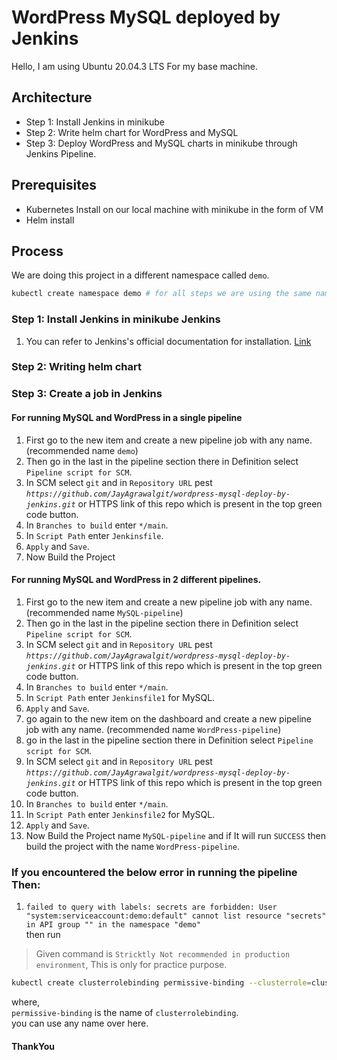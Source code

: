 # WordPress MySQL deployed by Jenkins
Hello, I am using Ubuntu 20.04.3 LTS For my base machine.  

## Architecture
* Step 1: Install Jenkins in minikube
* Step 2: Write helm chart for WordPress and MySQL
* Step 3: Deploy WordPress and MySQL charts in minikube through Jenkins Pipeline.

## Prerequisites
* Kubernetes Install on our local machine with minikube in the form of VM
* Helm install

## Process
We are doing this project in a different namespace called `demo`.
```bash
kubectl create namespace demo # for all steps we are using the same namespace
``` 

### Step 1: Install Jenkins in minikube Jenkins 
1. You can refer to Jenkins's official documentation for installation. [Link](https://github.com/jenkinsci/helm-charts/blob/main/charts/jenkins/README.md)

### Step 2: Writing helm chart 

### Step 3: Create a job in Jenkins

#### For running MySQL and WordPress in a single pipeline

1. First go to the new item and create a new pipeline job with any name. (recommended name `demo`)  
2. Then go in the last in the pipeline section there in Definition select `Pipeline script for SCM`.  
3. In SCM select `git` and in `Repository URL` pest *`https://github.com/JayAgrawalgit/wordpress-mysql-deploy-by-jenkins.git`* or HTTPS link of this repo which is present in the top green code button.  
4. In `Branches to build` enter `*/main`.  
5. In `Script Path` enter `Jenkinsfile`.  
6. `Apply` and `Save`.  
7. Now Build the Project

#### For running MySQL and WordPress in 2 different pipelines.  
1. First go to the new item and create a new pipeline job with any name. (recommended name `MySQL-pipeline`)  
2. Then go in the last in the pipeline section there in Definition select `Pipeline script for SCM`.  
3. In SCM select `git` and in `Repository URL` pest *`https://github.com/JayAgrawalgit/wordpress-mysql-deploy-by-jenkins.git`* or HTTPS link of this repo which is present in the top green code button.  
4. In `Branches to build` enter `*/main`.  
5. In `Script Path` enter `Jenkinsfile1` for MySQL.  
6. `Apply` and `Save`.  
7. go again to the new item on the dashboard and create a new pipeline job with any name. (recommended name `WordPress-pipeline`)  
8. go in the last in the pipeline section there in Definition select `Pipeline script for SCM`.  
9. In SCM select `git` and in `Repository URL` pest *`https://github.com/JayAgrawalgit/wordpress-mysql-deploy-by-jenkins.git`* or HTTPS link of this repo which is present in the top green code button.  
10. In `Branches to build` enter `*/main`.  
11. In `Script Path` enter `Jenkinsfile2` for MySQL.  
12. `Apply` and `Save`.  
13. Now Build the Project name `MySQL-pipeline` and if It will run `SUCCESS` then build the project with the name `WordPress-pipeline`.

### If you encountered the below error in running the pipeline Then: 
1. `failed to query with labels: secrets are forbidden: User "system:serviceaccount:demo:default" cannot list resource "secrets" in API group "" in the namespace "demo"`  
then run 
> Given command is `Stricktly Not recommended in production environment`, This is only for practice purpose.  
```bash
kubectl create clusterrolebinding permissive-binding --clusterrole=cluster-admin --user=admin --user=kubelet --group=system:serviceaccounts:demo
```
where,  
`permissive-binding` is the name of `clusterrolebinding`.  
you can use any name over here.

#### ThankYou
